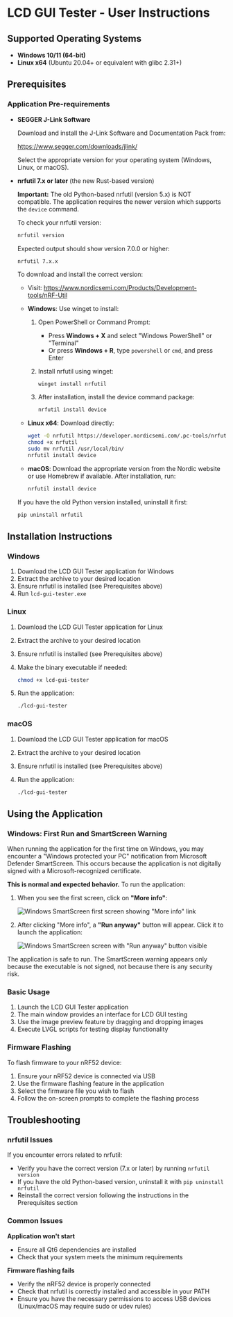 # LCD GUI Tester - User Instructions

## Supported Operating Systems

- **Windows 10/11 (64-bit)**
- **Linux x64** (Ubuntu 20.04+ or equivalent with glibc 2.31+)

## Prerequisites

### Application Pre-requirements

- **SEGGER J-Link Software**

  Download and install the J-Link Software and Documentation Pack from:

  https://www.segger.com/downloads/jlink/

  Select the appropriate version for your operating system (Windows, Linux, or macOS).

- **nrfutil 7.x or later** (the new Rust-based version)

  **Important:** The old Python-based nrfutil (version 5.x) is NOT compatible. The application requires the newer version which supports the `device` command.

  To check your nrfutil version:

  ```bash
  nrfutil version
  ```

  Expected output should show version 7.0.0 or higher:

  ```
  nrfutil 7.x.x
  ```

  To download and install the correct version:

  - Visit: https://www.nordicsemi.com/Products/Development-tools/nRF-Util

  - **Windows**: Use winget to install:

    1. Open PowerShell or Command Prompt:

       - Press **Windows + X** and select "Windows PowerShell" or "Terminal"
       - Or press **Windows + R**, type `powershell` or `cmd`, and press Enter

    2. Install nrfutil using winget:

       ```bash
       winget install nrfutil
       ```

    3. After installation, install the device command package:

       ```bash
       nrfutil install device
       ```

  - **Linux x64**: Download directly:

    ```bash
    wget -O nrfutil https://developer.nordicsemi.com/.pc-tools/nrfutil/x64-linux/nrfutil
    chmod +x nrfutil
    sudo mv nrfutil /usr/local/bin/
    nrfutil install device
    ```

  - **macOS**: Download the appropriate version from the Nordic website or use Homebrew if available. After installation, run:

    ```bash
    nrfutil install device
    ```

  If you have the old Python version installed, uninstall it first:

  ```bash
  pip uninstall nrfutil
  ```

## Installation Instructions

### Windows

1. Download the LCD GUI Tester application for Windows
2. Extract the archive to your desired location
3. Ensure nrfutil is installed (see Prerequisites above)
4. Run `lcd-gui-tester.exe`

### Linux

1. Download the LCD GUI Tester application for Linux
2. Extract the archive to your desired location
3. Ensure nrfutil is installed (see Prerequisites above)
4. Make the binary executable if needed:

   ```bash
   chmod +x lcd-gui-tester
   ```

5. Run the application:

   ```bash
   ./lcd-gui-tester
   ```

### macOS

1. Download the LCD GUI Tester application for macOS
2. Extract the archive to your desired location
3. Ensure nrfutil is installed (see Prerequisites above)
4. Run the application:

   ```bash
   ./lcd-gui-tester
   ```

## Using the Application

### Windows: First Run and SmartScreen Warning

When running the application for the first time on Windows, you may encounter a "Windows protected your PC" notification from Microsoft Defender SmartScreen. This occurs because the application is not digitally signed with a Microsoft-recognized certificate.

**This is normal and expected behavior.** To run the application:

1. When you see the first screen, click on **"More info"**:

   ![Windows SmartScreen first screen showing "More info" link](windows_protect_your_pc.png)

2. After clicking "More info", a **"Run anyway"** button will appear. Click it to launch the application:

   ![Windows SmartScreen screen with "Run anyway" button visible](run_anyway.png)

The application is safe to run. The SmartScreen warning appears only because the executable is not signed, not because there is any security risk.

### Basic Usage

1. Launch the LCD GUI Tester application
2. The main window provides an interface for LCD GUI testing
3. Use the image preview feature by dragging and dropping images
4. Execute LVGL scripts for testing display functionality

### Firmware Flashing

To flash firmware to your nRF52 device:

1. Ensure your nRF52 device is connected via USB
2. Use the firmware flashing feature in the application
3. Select the firmware file you wish to flash
4. Follow the on-screen prompts to complete the flashing process

## Troubleshooting

### nrfutil Issues

If you encounter errors related to nrfutil:

- Verify you have the correct version (7.x or later) by running `nrfutil version`
- If you have the old Python-based version, uninstall it with `pip uninstall nrfutil`
- Reinstall the correct version following the instructions in the Prerequisites section

### Common Issues

**Application won't start**
  - Ensure all Qt6 dependencies are installed
  - Check that your system meets the minimum requirements

**Firmware flashing fails**
  - Verify the nRF52 device is properly connected
  - Check that nrfutil is correctly installed and accessible in your PATH
  - Ensure you have the necessary permissions to access USB devices (Linux/macOS may require sudo or udev rules)
